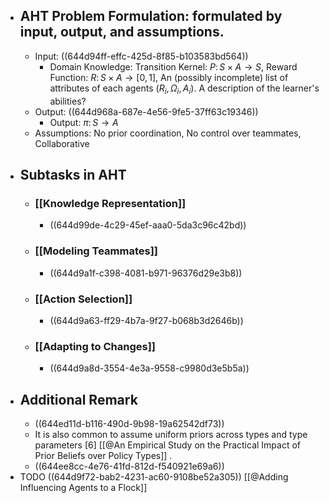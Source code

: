 - ## AHT Problem Formulation: formulated by input, output, and assumptions.
	- Input: ((644d94ff-effc-425d-8f85-b103583bd564))
		- Domain Knowledge: Transition Kernel: $P \colon S \times A \rightarrow S$, Reward Function: $R \colon S \times A \rightarrow [0,1]$, An (possibly incomplete) list of attributes of each agents $\left( R_i, \Omega_i,A_i \right)$. A description of the learner's abilities?
	- Output: ((644d968a-687e-4e56-9fe5-37ff63c19346))
		- Output: $\pi \colon S \rightarrow A$
	- Assumptions: No prior coordination, No control over teammates, Collaborative
- ## Subtasks in AHT
	- ### [[Knowledge Representation]]
		- ((644d99de-4c29-45ef-aaa0-5da3c96c42bd))
	- ### [[Modeling Teammates]]
		- ((644d9a1f-c398-4081-b971-96376d29e3b8))
	- ### [[Action Selection]]
		- ((644d9a63-ff29-4b7a-9f27-b068b3d2646b))
	- ### [[Adapting to Changes]]
		- ((644d9a8d-3554-4e3a-9558-c9980d3e5b5a))
- ## Additional Remark
	- ((644ed11d-b116-490d-9b98-19a62542df73))
	- It is also common to assume uniform priors across types and type parameters [6] [[@An Empirical Study on the Practical Impact of Prior Beliefs over Policy Types]] .
	- ((644ee8cc-4e76-41fd-812d-f540921e69a6))
- TODO ((644d9f72-bab2-4231-ac60-9108be52a305)) [[@Adding Influencing Agents to a Flock]]